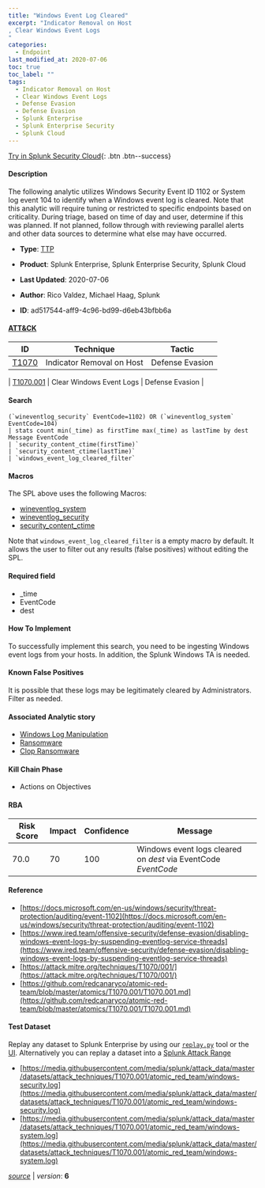 ```yaml
---
title: "Windows Event Log Cleared"
excerpt: "Indicator Removal on Host
, Clear Windows Event Logs
"
categories:
  - Endpoint
last_modified_at: 2020-07-06
toc: true
toc_label: ""
tags:
  - Indicator Removal on Host
  - Clear Windows Event Logs
  - Defense Evasion
  - Defense Evasion
  - Splunk Enterprise
  - Splunk Enterprise Security
  - Splunk Cloud
---
```




[Try in Splunk Security Cloud](https://www.splunk.com/en_splunk_app_enrichmentus/cyber-security.html){: .btn .btn--success}

#### Description

The following analytic utilizes Windows Security Event ID 1102 or System log event 104 to identify when a Windows event log is cleared. Note that this analytic will require tuning or restricted to specific endpoints based on criticality. During triage, based on time of day and user, determine if this was planned. If not planned, follow through with reviewing parallel alerts and other data sources to determine what else may have occurred.

- **Type**: [TTP](https://github.com/splunk/security_content/wiki/object-Analytic-Types)
- **Product**: Splunk Enterprise, Splunk Enterprise Security, Splunk Cloud


- **Last Updated**: 2020-07-06
- **Author**: Rico Valdez, Michael Haag, Splunk
- **ID**: ad517544-aff9-4c96-bd99-d6eb43bfbb6a


#### [ATT&CK](https://attack.mitre.org/)

| ID             | Technique        |  Tactic             |
| -------------- | ---------------- |-------------------- |
| [T1070](https://attack.mitre.org/techniques/T1070/) | Indicator Removal on Host | Defense Evasion |

| [T1070.001](https://attack.mitre.org/techniques/T1070/001/) | Clear Windows Event Logs | Defense Evasion |

#### Search

```
(`wineventlog_security` EventCode=1102) OR (`wineventlog_system` EventCode=104) 
| stats count min(_time) as firstTime max(_time) as lastTime by dest Message EventCode 
| `security_content_ctime(firstTime)` 
| `security_content_ctime(lastTime)` 
| `windows_event_log_cleared_filter`
```

#### Macros
The SPL above uses the following Macros:
* [wineventlog_system](https://github.com/splunk/security_content/blob/develop/macros/wineventlog_system.yml)
* [wineventlog_security](https://github.com/splunk/security_content/blob/develop/macros/wineventlog_security.yml)
* [security_content_ctime](https://github.com/splunk/security_content/blob/develop/macros/security_content_ctime.yml)

Note that `windows_event_log_cleared_filter` is a empty macro by default. It allows the user to filter out any results (false positives) without editing the SPL.

#### Required field
* _time
* EventCode
* dest


#### How To Implement
To successfully implement this search, you need to be ingesting Windows event logs from your hosts. In addition, the Splunk Windows TA is needed.

#### Known False Positives
It is possible that these logs may be legitimately cleared by Administrators. Filter as needed.

#### Associated Analytic story
* [Windows Log Manipulation](/stories/windows_log_manipulation)
* [Ransomware](/stories/ransomware)
* [Clop Ransomware](/stories/clop_ransomware)


#### Kill Chain Phase
* Actions on Objectives



#### RBA

| Risk Score  | Impact      | Confidence   | Message      |
| ----------- | ----------- |--------------|--------------|
| 70.0 | 70 | 100 | Windows event logs cleared on $dest$ via EventCode $EventCode$ |




#### Reference

* [https://docs.microsoft.com/en-us/windows/security/threat-protection/auditing/event-1102](https://docs.microsoft.com/en-us/windows/security/threat-protection/auditing/event-1102)
* [https://www.ired.team/offensive-security/defense-evasion/disabling-windows-event-logs-by-suspending-eventlog-service-threads](https://www.ired.team/offensive-security/defense-evasion/disabling-windows-event-logs-by-suspending-eventlog-service-threads)
* [https://attack.mitre.org/techniques/T1070/001/](https://attack.mitre.org/techniques/T1070/001/)
* [https://github.com/redcanaryco/atomic-red-team/blob/master/atomics/T1070.001/T1070.001.md](https://github.com/redcanaryco/atomic-red-team/blob/master/atomics/T1070.001/T1070.001.md)



#### Test Dataset
Replay any dataset to Splunk Enterprise by using our [`replay.py`](https://github.com/splunk/attack_data#using-replaypy) tool or the [UI](https://github.com/splunk/attack_data#using-ui).
Alternatively you can replay a dataset into a [Splunk Attack Range](https://github.com/splunk/attack_range#replay-dumps-into-attack-range-splunk-server)


* [https://media.githubusercontent.com/media/splunk/attack_data/master/datasets/attack_techniques/T1070.001/atomic_red_team/windows-security.log](https://media.githubusercontent.com/media/splunk/attack_data/master/datasets/attack_techniques/T1070.001/atomic_red_team/windows-security.log)
* [https://media.githubusercontent.com/media/splunk/attack_data/master/datasets/attack_techniques/T1070.001/atomic_red_team/windows-system.log](https://media.githubusercontent.com/media/splunk/attack_data/master/datasets/attack_techniques/T1070.001/atomic_red_team/windows-system.log)



[*source*](https://github.com/splunk/security_content/tree/develop/detections/endpoint/windows_event_log_cleared.yml) \| *version*: **6**